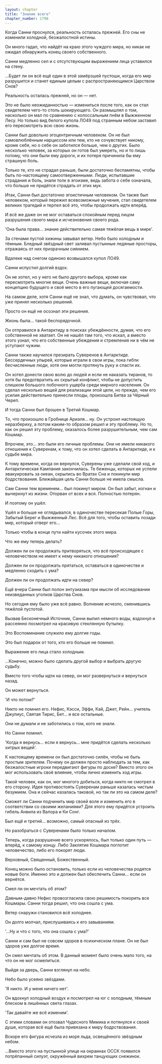 ```yaml
---
layout: chapter
title: "Знание всего"
chapter_number: 1798
---
```




Когда Санни проснулся, реальность осталась прежней. Его сны не изменили холодной, безжалостной истины.

Он много гадал, что найдёт на краю этого чуждого мира, но никак не ожидал обнаружить конец своего собственного.

Санни медленно сел и с отсутствующим выражением лица уставился на стену.

...Будет ли он всё ещё один в этой замёрзшей пустоши, когда его мир разрушится и станет единым целым с распространяющимся Царством Снов?

Реальность осталась прежней, но он — нет.

Это не было неожиданностью — измениться после того, как он стал свидетелем чего-то столь шокирующего. Он размышлял о том, насколько он мал по сравнению с колоссальным пнём в Выжженном Лесу. Но только вид белого купола ЛО49 под странным небом заставил его пересмотреть всю свою жизнь.

Санни был довольно эгоцентричным человеком. Он не был самовлюблённым нарциссом или тем, кто не сочувствует никому, кроме себя, но о себе он заботился больше, чем о других. Было несколько человек, за которых он готов был умереть, но и то лишь потому, что они были ему дороги, и их потеря причинила бы ему страшную боль.

Только те, кто не страдал раньше, были достаточно беспамятны, чтобы быть по-настоящему самоотверженными. Люди, испытавшие страдания и боль, знали толк в эгоизме, ведь забота о себе означала, что больше не придётся страдать от этих мук.

Итак, Санни был достаточно эгоистичным человеком. Он также был человеком, который пережил всевозможные мучения, стал свидетелем великих трагедий и терпел всё это, чтобы продолжать идти вперёд.

И всё же даже он не мог оставаться спокойным перед лицом разрушения своего мира и исчезновения своего рода.

'Она была права... знание действительно самая тяжёлая вещь в мире'.

За стенами пустой хижины завывал ветер. Небо было холодным и тёмным. Бледный звёздный свет заливал пустынные ледяные просторы, отражаясь от них призрачным сиянием.

Вдалеке над снегом одиноко возвышался купол ЛО49.

Санни испустил долгий вздох.

Он не хотел, но у него не было другого выбора, кроме как пересмотреть многие вещи. Очень важные вещи, включая саму концепцию будущего и своё место в его пугающей досягаемости.

На самом деле, хотя Санни ещё не знал, что думать, он чувствовал, что уже принял несколько решений.

Просто он ещё не осознал эти решения.

Жизнь была... такой беспорядочной.

Он отправился в Антарктиду в поисках убеждённости, думая, что его собственной не хватает. Он не нашёл там того, что искал, а вместо этого узнал, что его собственные убеждения и стремления ни в чём не уступают чужим.

Санни также научился презирать Суверенов в Антарктиде. Бессердечных упырей, которые играли в свои игры, пока гибли бесчисленные люди, хотя они могли протянуть руку и спасти их.

Он хотел донести свою волю до людей и если не наказать тиранов, то хотя бы предотвратить их скрытый конфликт, чтобы не допустить слишком большого побочного ущерба среди мирного населения. Он сделал несколько вещей для реализации этой цели, но прежде, чем его усилия действительно принесли плоды, произошла Битва за Чёрный Череп.

И тогда Санни был брошен в Третий Кошмар.

То, что произошло в Гробнице Ариэля... ну. Он устроил настоящую неразбериху, а потом каким-то образом решил и эту проблему. Но то, как он решил эту проблему, оказалось более разрушительным, чем сам Кошмар.

Впрочем, это... это были его личные проблемы. Они не имели никакого отношения к Суверенам, к тому, что он хотел сделать в Антарктиде, и к судьбе мира.

К тому времени, когда он вернулся, Суверены уже сделали свой ход, и Антарктическая Кампания закончилась. Те беженцы, которых не успели эвакуировать за океан, скрылись во Вратах Сна и покинули мир бодрствования. Ближайшая цель Санни больше не имела смысла.

Сам Санни тем временем... был покинут миром. Он был забыт, изгнан и вычеркнут из жизни. Оторван от всех и вся. Полностью потерян.

И поэтому он ушёл.

Ушёл и больше не оглядывался, в одиночестве пересекая Полые Горы, Забытый Берег и Выжженный Лес. Всё для того, чтобы оставить позади мир, который отверг его...

Только чтобы в конце пути найти кусочек этого мира.

Что же ему теперь делать?

Должен ли он продолжать притворяться, что всё происходящее с человечеством не имеет к нему никакого отношения?

Должен ли он продолжать прятаться, оставаться в одиночестве и медленно сходить с ума?

Должен ли он продолжать идти на север?

Ещё вчера Санни был полон энтузиазма при мысли об исследовании неизведанных уголков Царства Снов.

Но сегодня ему было уже всё равно. Волнение исчезло, сменившись тяжёлой пустотой.

Вызвав Бесконечный Источник, Санни выпил немного воды, вздохнул и рассеянно посмотрел на красивую стеклянную бутылку.

Это Воспоминание служило ему долгие годы.

Это был подарок от того, кто его больше не помнил.

Выражение его лица стало холодным.

...Конечно, можно было сделать другой выбор и выбрать другую судьбу.

Вместо того чтобы идти на север, он мог развернуться и вернуться назад.

Он может вернуться.

'И что потом?'

Никто не помнил его. Нефис, Кэсси, Эффи, Кай, Джет, Рейн... учитель Джулиус, Святая Тирис, Бет... и все остальные.

Они не думали и не заботились о том, кого не знали.

Но Санни помнил.

'Когда я вернусь... если я вернусь... мне придётся сделать несколько хитрых вещей'.

К настоящему времени он был достаточно силён, чтобы не быть простым зрителем. Почему он должен просто наблюдать за тем, как безжалостные игроки передвигают фигуры по доске? Вместо этого он мог использовать своё влияние, чтобы лично изменить ход игры.

Такой человек, как он, мог многого добиться, когда никто не смотрел в его сторону. Идея противостоять Суверенам раньше казалась чистым безумием. Она и сейчас казалась таковой, но так ли это на самом деле?

Сможет ли Санни подчинить мир своей воле и изменить его в соответствии со своими желаниями? Для этого ему придётся устроить гибель Анвила из Валора и Ки Сонг.

Был ещё и третий... возможно, самый опасный из трёх.

Но разобраться с Суверенами было только началом.

Теперь, когда разрушение всего ускорялось, был только один путь — вперёд, к самому концу. Либо Заклятие Кошмара поглотит человечество, либо его покорят люди.

Верховный, Священный, Божественный.

Конец можно было остановить, только если из человечества родятся новые боги. Именно это и должен был обеспечить Санни... если он вернётся.

Смел ли он мечтать об этом?

Давным-давно Нефис провозгласила свою решимость покорить все Кошмары. Санни тогда решил, что она сошла с ума.

Ветер снаружи становился всё холоднее.

Он долго молчал, прислушиваясь к его завываниям.

'...Ну и что с того, что она сошла с ума?'

Санни и сам был не совсем здоров в психическом плане. Он не был здоров уже долгое время.

Он смел мечтать об этом. В данный момент было очень мало того, на что он не мог осмелиться.

Выйдя за дверь, Санни взглянул на небо.

Небо было усеяно звёздами.

'Я никто. И у меня ничего нет'.

Он вдохнул холодный воздух и посмотрел на юг с холодным, тёмным блеском в лишённых света глазах.

'Так давайте же всё изменим'.

С этими словами он отозвал Чудесного Мимика и потянулся к своей душе, которая всё ещё была привязана к миру бодрствования.

Вскоре его фигура исчезла из моря льда, освещённого звёздным небом.

...Вместо этого на пустынной улице на окраинах ОССК появился потрёпанный силуэт, окружённый вихрем танцующих снежинок.

